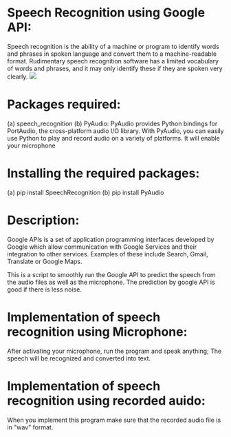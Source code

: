 # Speech Recognition using Google API:
Speech recognition is the ability of a machine or program to identify words and phrases in spoken language and convert them to a machine-readable format.
Rudimentary speech recognition software has a limited vocabulary of words and phrases, and it may only identify these if they are spoken very clearly.
<img src="https://www.google.com/search?q=speech+recognition+images&rlz=1C1EJFC_enIN890IN890&sxsrf=ALeKk02Kyt6R6EWGHRWREXp6RbC3vqh3vA:1596020169178&source=lnms&tbm=isch&sa=X&ved=2ahUKEwj5vfO5pvLqAhXLb30KHQZtA6YQ_AUoAXoECAwQAw&biw=1229&bih=603#imgrc=uY7hkLTp9cUYMM">

# Packages required:
(a) speech_recognition
(b) PyAudio: PyAudio provides Python bindings for PortAudio, the cross-platform audio I/O library. With PyAudio, you can easily use Python to play and record audio on a variety of platforms. It will enable your microphone

# Installing the required packages:
(a) pip install SpeechRecognition
(b) pip install PyAudio

# Description:
Google APIs is a set of application programming interfaces developed by Google which allow communication with Google Services and their integration to other services. 
Examples of these include Search, Gmail, Translate or Google Maps.

This is a script to smoothly run the Google API to predict the speech from the audio files as well as the microphone. The prediction by google API is good if there is less noise. 

# Implementation of speech recognition using Microphone:
After activating your microphone, run the program and speak anything; The speech will be recognized and converted into text.

# Implementation of speech recognition using recorded auido:
When you implement this program make sure that the recorded audio file is in "wav" format.

